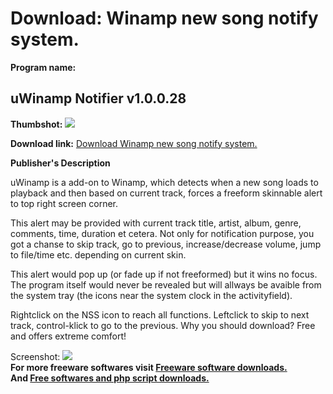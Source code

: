 # Download: Winamp new song notify system.

**Program name:**

## uWinamp Notifier v1.0.0.28

  
**Thumbshot:** ![](http://www.freewarefiles.com/screenshot/uwinampnotifier_md.gif)   
  
**Download link:** [Download Winamp new song notify system.](http://freesoftwares.boysofts.com/UWinamp-Notifier-V_program_25878.html)  
  


**Publisher's Description**  
  


uWinamp is a add-on to Winamp, which detects when a new song loads to playback and then based on current track, forces a freeform skinnable alert to top right screen corner. 

This alert may be provided with current track title, artist, album, genre, comments, time, duration et cetera. Not only for notification purpose, you got a chanse to skip track, go to previous, increase/decrease volume, jump to file/time etc. depending on current skin.

This alert would pop up (or fade up if not freeformed) but it wins no focus. The program itself would never be revealed but will allways be avaible from the system tray (the icons near the system clock in the activityfield).

Rightclick on the NSS icon to reach all functions. Leftclick to skip to next track, control-klick to go to the previous. Why you should download? Free and offers extreme comfort!

  
  
Screenshot: ![](http://www.freewarefiles.com/screenshot/uwinampnotifier.gif)   
**For more freeware softwares visit [Freeware software downloads.](http://freesoftwares.boysofts.com/)**   
**And [Free softwares and php script downloads.](http://www.boysofts.com/)**
